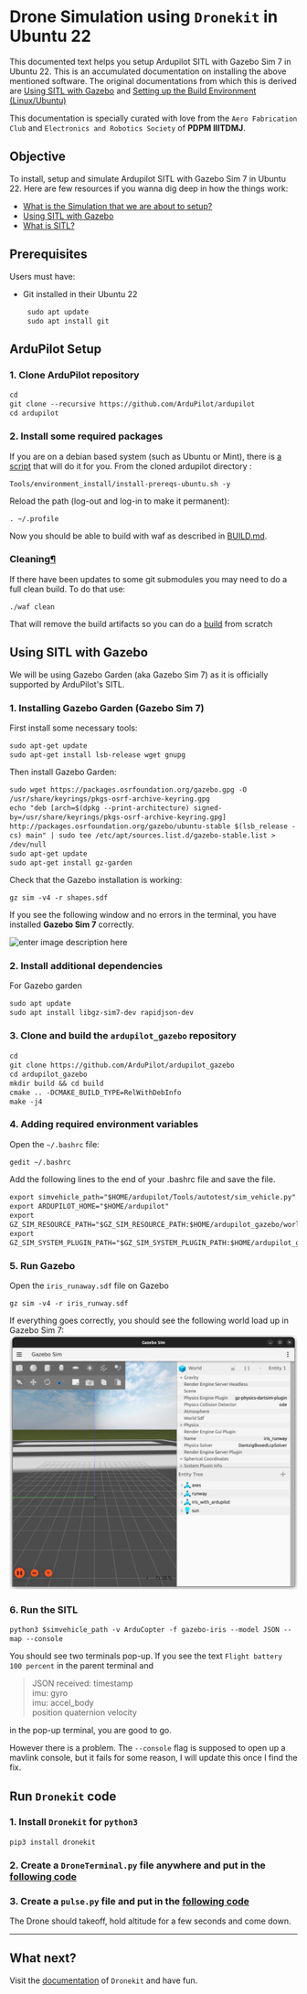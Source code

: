 
# Drone Simulation using `Dronekit` in Ubuntu 22



This documented text helps you setup Ardupilot SITL with Gazebo Sim 7 in Ubuntu 22. This is an accumulated documentation on installing the above mentioned software. The original documentations from which this is derived are [Using SITL with Gazebo](https://ardupilot.org/dev/docs/sitl-with-gazebo.html) and [Setting up the Build Environment (Linux/Ubuntu)](https://ardupilot.org/dev/docs/building-setup-linux.html#setting-up-the-build-environment-linux-ubuntu "Link to this heading")

This documentation is specially curated with love from the `Aero Fabrication Club` and `Electronics and Robotics Society` of **PDPM IIITDMJ**.

## Objective
To install, setup and simulate Ardupilot SITL with Gazebo Sim 7 in Ubuntu 22.
Here are few resources if you wanna dig deep in how the things work:
- [What is the Simulation that we are about to setup?](https://ardupilot.org/dev/docs/simulation-2.html#simulation "Link to this heading")
- [Using SITL with Gazebo](https://ardupilot.org/dev/docs/sitl-with-gazebo.html#using-sitl-with-gazebo "Link to this heading")
- [What is SITL?](https://ardupilot.org/dev/docs/sitl-simulator-software-in-the-loop.html)


## Prerequisites
Users must have:
 - Git installed in their Ubuntu 22
 
		sudo apt update
		sudo apt install git
    
## ArduPilot Setup

### 1. Clone ArduPilot repository
    cd
    git clone --recursive https://github.com/ArduPilot/ardupilot
    cd ardupilot

### 2. Install some required packages
If you are on a debian based system (such as Ubuntu or Mint), there is [a script](https://github.com/ArduPilot/ardupilot/blob/master/Tools/environment_install/install-prereqs-ubuntu.sh) that will do it for you. From the cloned ardupilot directory :

	Tools/environment_install/install-prereqs-ubuntu.sh -y

Reload the path (log-out and log-in to make it permanent):

	. ~/.profile

Now you should be able to build with waf as described in [BUILD.md](https://github.com/ArduPilot/ardupilot/blob/master/BUILD.md).

### Cleaning[¶](https://ardupilot.org/dev/docs/building-setup-linux.html#cleaning "Link to this heading")

If there have been updates to some git submodules you may need to do a full clean build. To do that use:

	./waf clean

That will remove the build artifacts so you can do a [build](https://github.com/ArduPilot/ardupilot/blob/master/BUILD.md) from scratch

## Using SITL with Gazebo
We will be using Gazebo Garden (aka Gazebo Sim 7) as it is officially supported by ArduPilot's SITL.

### 1. Installing Gazebo Garden (Gazebo Sim 7)
First install some necessary tools:

    sudo apt-get update
    sudo apt-get install lsb-release wget gnupg

Then install Gazebo Garden:

    sudo wget https://packages.osrfoundation.org/gazebo.gpg -O /usr/share/keyrings/pkgs-osrf-archive-keyring.gpg
    echo "deb [arch=$(dpkg --print-architecture) signed-by=/usr/share/keyrings/pkgs-osrf-archive-keyring.gpg] http://packages.osrfoundation.org/gazebo/ubuntu-stable $(lsb_release -cs) main" | sudo tee /etc/apt/sources.list.d/gazebo-stable.list > /dev/null
    sudo apt-get update
    sudo apt-get install gz-garden

Check that the Gazebo installation is working:
  
	gz sim -v4 -r shapes.sdf

If you see the following window and no errors in the terminal, you have installed **Gazebo Sim 7** correctly.

![enter image description here](https://api.gazebosim.org/1.0/images/harmonic/tutorials/gui/shapes.png)
### 2. Install additional dependencies
For Gazebo garden
	
	sudo apt update
	sudo apt install libgz-sim7-dev rapidjson-dev

### 3. Clone and build the `ardupilot_gazebo` repository

    cd
    git clone https://github.com/ArduPilot/ardupilot_gazebo
    cd ardupilot_gazebo
    mkdir build && cd build
    cmake .. -DCMAKE_BUILD_TYPE=RelWithDebInfo
    make -j4

### 4. Adding required environment variables
Open the `~/.bashrc` file:
	
	gedit ~/.bashrc
Add the following lines to the end of your .bashrc file and save the file.

	export simvehicle_path="$HOME/ardupilot/Tools/autotest/sim_vehicle.py"
	export ARDUPILOT_HOME="$HOME/ardupilot"
	export GZ_SIM_RESOURCE_PATH="$GZ_SIM_RESOURCE_PATH:$HOME/ardupilot_gazebo/worlds:$HOME/ardupilot_gazebo/models
	export GZ_SIM_SYSTEM_PLUGIN_PATH="$GZ_SIM_SYSTEM_PLUGIN_PATH:$HOME/ardupilot_gazebo/build" 

### 5. Run Gazebo
Open the `iris_runaway.sdf` file on Gazebo

	gz sim -v4 -r iris_runway.sdf

If everything goes correctly, you should see the following world load up in Gazebo Sim 7:
![enter image description here](https://github.com/B6Infinity/dronekit-in-ubuntu22/blob/main/image.png?raw=true) 


### 6. Run the SITL

	python3 $simvehicle_path -v ArduCopter -f gazebo-iris --model JSON --map --console

You should see two terminals pop-up. If you see the text `Flight battery 100 percent` in the parent terminal and

> JSON received: 	timestamp 	
> imu: gyro 	
> imu: accel_body 	
> position
> quaternion
> velocity

in the pop-up terminal, you are good to go.

However there is a problem. The `--console` flag is supposed to open up a mavlink console, but it fails for some reason, I will update this once I find the fix.

## Run `Dronekit` code

### 1. Install `Dronekit` for `python3`

	pip3 install dronekit

### 2. Create a `DroneTerminal.py` file anywhere and put in the [following code](https://github.com/B6Infinity/dronekit-in-ubuntu22/blob/main/DroneTerminal.py)

### 3. Create a `pulse.py` file and put in the [following code](https://github.com/B6Infinity/dronekit-in-ubuntu22/blob/main/pulse.py)

The Drone should takeoff, hold altitude for a few seconds and come down.

-----------------

## What next?

Visit the [documentation](https://dronekit-python.readthedocs.io/en/latest/) of `Dronekit` and have fun.

